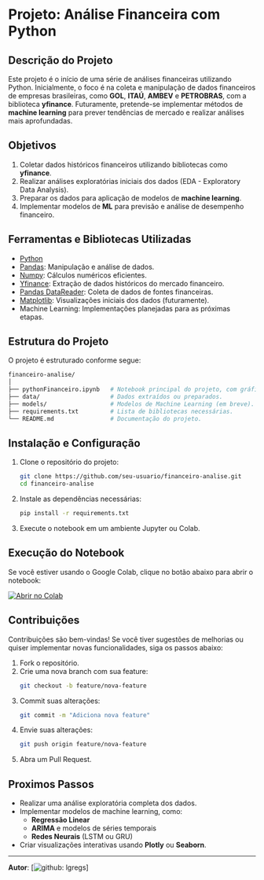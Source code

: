# Projeto: Análise Financeira com Python

## Descrição do Projeto
Este projeto é o início de uma série de análises financeiras utilizando Python. Inicialmente, o foco é na coleta e manipulação de dados financeiros de empresas brasileiras, como **GOL**, **ITAÚ**, **AMBEV** e **PETROBRAS**, com a biblioteca **yfinance**. Futuramente, pretende-se implementar métodos de **machine learning** para prever tendências de mercado e realizar análises mais aprofundadas.

## Objetivos
1. Coletar dados históricos financeiros utilizando bibliotecas como **yfinance**.
2. Realizar análises exploratórias iniciais dos dados (EDA - Exploratory Data Analysis).
3. Preparar os dados para aplicação de modelos de **machine learning**.
4. Implementar modelos de **ML** para previsão e análise de desempenho financeiro.

## Ferramentas e Bibliotecas Utilizadas
- [Python](https://www.python.org/)
- [Pandas](https://pandas.pydata.org/): Manipulação e análise de dados.
- [Numpy](https://numpy.org/): Cálculos numéricos eficientes.
- [Yfinance](https://pypi.org/project/yfinance/): Extração de dados históricos do mercado financeiro.
- [Pandas DataReader](https://pandas-datareader.readthedocs.io/): Coleta de dados de fontes financeiras.
- [Matplotlib](https://matplotlib.org/): Visualizações iniciais dos dados (futuramente).
- Machine Learning: Implementações planejadas para as próximas etapas.

## Estrutura do Projeto
O projeto é estruturado conforme segue:

```bash
financeiro-analise/
│
├── pythonFinanceiro.ipynb   # Notebook principal do projeto, com gráficos e análises.
├── data/                    # Dados extraídos ou preparados.               
├── models/                  # Modelos de Machine Learning (em breve).
├── requirements.txt         # Lista de bibliotecas necessárias.
└── README.md                # Documentação do projeto.
```

## Instalação e Configuração
1. Clone o repositório do projeto:
   ```bash
   git clone https://github.com/seu-usuario/financeiro-analise.git
   cd financeiro-analise
   ```

2. Instale as dependências necessárias:
   ```bash
   pip install -r requirements.txt
   ```

3. Execute o notebook em um ambiente Jupyter ou Colab.

## Execução do Notebook
Se você estiver usando o Google Colab, clique no botão abaixo para abrir o notebook:

[![Abrir no Colab](https://colab.research.google.com/assets/colab-badge.svg)](https://colab.research.google.com/github/seu-usuario/financeiro-analise/blob/main/pythonFinanceiro.ipynb)

## Contribuições
Contribuições são bem-vindas! Se você tiver sugestões de melhorias ou quiser implementar novas funcionalidades, siga os passos abaixo:
1. Fork o repositório.
2. Crie uma nova branch com sua feature:
   ```bash
   git checkout -b feature/nova-feature
   ```
3. Commit suas alterações:
   ```bash
   git commit -m "Adiciona nova feature"
   ```
4. Envie suas alterações:
   ```bash
   git push origin feature/nova-feature
   ```
5. Abra um Pull Request.

## Proximos Passos
- Realizar uma análise exploratória completa dos dados.
- Implementar modelos de machine learning, como:
  - **Regressão Linear**
  - **ARIMA** e modelos de séries temporais
  - **Redes Neurais** (LSTM ou GRU)
- Criar visualizações interativas usando **Plotly** ou **Seaborn**.

---

**Autor**: [![github: lgregs](https://github.com/lgregs)]

